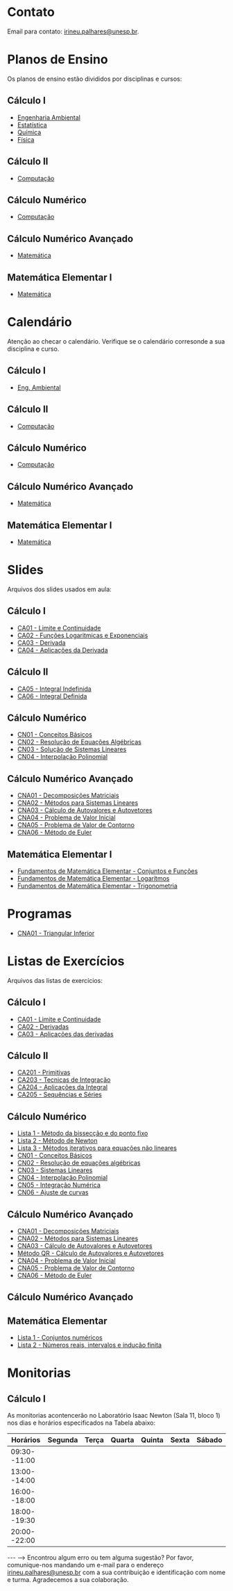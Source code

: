 <!-- # Informações Gerais
As informações sobre a oferta da disciplina no período 2020.2 podem ser lidas no [Plano de Curso](https://drive.google.com/file/d/1P5gzhI-wrO_lZKLjTi2-reVs7j3ia8bb/view?usp=sharing). Uma live de dúvidas sobre esse plano pode ser assistida [aqui](https://drive.google.com/drive/folders/1H70yHhUw56rLBTXCzbOfJ-ODy1v9OkPd?usp=sharing). -->

# Contato
Email para contato: [irineu.palhares@unesp.br](mailto:irineu.palhares@unesp.br).


# Planos de Ensino
Os planos de ensino estão divididos por disciplinas e cursos:

## Cálculo I
  - [Engenharia Ambiental](materiais/PlanoEnsinoCalculo1EngAmb.pdf)
  - [Estatística](materiais/Plano_Ensino_CalculoI_Estatistica.pdf)
  - [Química](materiais/Plano_Ensino_CalculoI_LicQuimica.pdf)
  - [Física](materiais/Plano_Ensino_CalculoI_LicFisica.pdf)
  
## Cálculo II
- [Computação](materiais/PlanoEnsinoCalculo2Computacao.pdf)
  
## Cálculo Numérico
- [Computação](materiais/PlanoEnsino_CN.pdf)
  
## Cálculo Numérico Avançado
- [Matemática](materiais/Plano_Ensino_CalculoNumericoAvancado.pdf)

## Matemática Elementar I
- [Matemática](materiais/PlanoEnsino_MEI.pdf)


# Calendário
Atenção ao checar o calendário. Verifique se o calendário corresonde a sua disciplina e curso.
## Cálculo I
- [Eng. Ambiental](https://docs.google.com/spreadsheets/d/1-OLb4F1MaYcXCKxslTXHwqO3mAi1h2TR82DYERmYUFk/edit?usp=sharing)
  
## Cálculo II
- [Computação](https://docs.google.com/spreadsheets/d/1lQmVlplkcBpheGpbFPeq_Gdm-xMugR9FM-B_sVHDhd8/edit?usp=sharing)
  
## Cálculo Numérico
- [Computação](https://docs.google.com/spreadsheets/d/1B2lAA0rlwt_po8Bm2QsSmVnt-_1g7HMgHZfXjdfU7p4/edit?usp=sharing)
  
## Cálculo Numérico Avançado
- [Matemática](https://docs.google.com/spreadsheets/d/1PUzJQWOFznMNJZZlFEfGGYr_UjEEKAfh9llWTHXg5Tg/edit?usp=sharing)

## Matemática Elementar I
- [Matemática](https://docs.google.com/spreadsheets/d/18fhORTxKT1UU9GfIpKI4WToAZcOEOQ3p9aTKZQxQcog/edit?usp=sharing)


# Slides
Arquivos dos slides usados em aula:
## Cálculo I
- [CA01 - Limite e Continuidade](materiais/CA01_Limite_Continuidade.pdf)
- [CA02 - Funções Logaritmicas e Exponenciais](materiais/CA02_Funcoes_Logaritmicas_Exponenciais.pdf)
- [CA03 - Derivada](materiais/CA02_Derivadas.pdf)
- [CA04 - Aplicações da Derivada](materiais/CA03_Aplicacoes_Derivada.pdf)

  
## Cálculo II
- [CA05 - Integral Indefinida](materiais/CA04_Integral_Indefinida.pdf)
- [CA06 - Integral Definida](materiais/CA05_Integral_Definida.pdf)
  
## Cálculo Numérico
- [CN01 - Conceitos Básicos](materiais/CN01_ConceitosBasicos.pdf)
- [CN02 - Resolução de Equações Algébricas](materiais/CN02_ResolucaoEquacoesAlgebricas.pdf)
- [CN03 - Solução de Sistemas Lineares](materiais/CN03_SistemasLineares.pdf)
- [CN04 - Interpolação Polinomial](materiais/CN04_Interpolacao.pdf)

## Cálculo Numérico Avançado
- [CNA01 - Decomposições Matriciais](materiais/CNA01_DecomposicoesMatriciais.pdf)
- [CNA02 - Métodos para Sistemas Lineares](materiais/CNA02_SistemasLineares.pdf)
- [CNA03 - Cálculo de Autovalores e Autovetores](materiais/CNA03_AutovaloresAutovetores.pdf)
- [CNA04 - Problema de Valor Inicial](materiais/CNA04_ProblemaValorInicial.pdf)
- [CNA05 - Problema de Valor de Contorno](materiais/CNA05_ProblemaValorContorno.pdf)
- [CNA06 - Método de Euler](materiais/CNA06_MetodoEuler.pdf) 

## Matemática Elementar I
- [Fundamentos de Matemática Elementar - Conjuntos e Funções](https://barbosadejesu.wordpress.com/wp-content/uploads/2021/09/fundamentos-da-matematica-elementar-1-.pdf)
- [Fundamentos de Matemática Elementar - Logarítmos](https://barbosadejesu.wordpress.com/wp-content/uploads/2021/09/fundamentos-da-matematica-elementar-2-.pdf)
- [Fundamentos de Matemática Elementar - Trigonometria](https://barbosadejesu.wordpress.com/wp-content/uploads/2021/09/fundamentos-da-matematica-elementar-3.pdf)


# Programas
- [CNA01 - Triangular Inferior](materiais/TriangularInferior.m)


# Listas de Exercícios
Arquivos das listas de exercícios:
## Cálculo I
- [CA01 - Limite e Continuidade](materiais/CA01_Lista_Limite_Continuidade.pdf)
- [CA02 - Derivadas](materiais/CA02_Lista_Derivadas.pdf)
- [CA03 - Aplicações das derivadas](materiais/CA03_Lista_AplicacoesDerivadas.pdf)

## Cálculo II
- [CA201 - Primitivas](materiais/Lista_Integral_Indefinida.pdf)
- [CA203 - Tecnicas de Integração](materiais/CA05_Lista_Integral_Definida.pdf)
- [CA204 - Aplicações da Integral](materiais/CA204_Lista_AplicacoesIntegral.pdf)
- [CA205 - Sequências e Séries](materiais/CA205_Lista_SequenciasSeries.pdf)
  
## Cálculo Numérico
- [Lista 1 - Método da bissecção e do ponto fixo](materiais/Lista_1_Calculo_Numerico.pdf)
- [Lista 2 - Método de Newton](materiais/Lista_2_Metodo_de_Newton.pdf)
- [Lista 3 - Métodos iterativos para equações não lineares](materiais/Lista_3_Metodos_Equacoes.pdf)
- [CN01 - Conceitos Básicos](materiais/CN01_Lista_ConceitosBasicos.pdf)
- [CN02 - Resolução de equações algébricas](materiais/CN02_Lista_ResolucaoEquacoesAlgebricas.pdf)
- [CN03 - Sistemas Lineares](materiais/CN03_Lista_SistemasLineares.pdf)
- [CN04 - Interpolação Polinomial](materiais/CN04_Lista_Interpolacao.pdf)
- [CN05 - Integração Numérica](materiais/CN05_Lista_Integracao_Numerica.pdf)
- [CN06 - Ajuste de curvas](materiais/CN06_Lista_Ajustes_Curvas.pdf)

## Cálculo Numérico Avançado
- [CNA01 - Decomposições Matriciais](materiais/CNA01_Lista_DecomposicoesMatriciais.pdf)
- [CNA02 - Métodos para Sistemas Lineares](materiais/CNA02_Lista_SistemasLineares.pdf)
- [CNA03 - Cálculo de Autovalores e Autovetores](materiais/CNA03_Lista_AutovaloresAutovetores.pdf)
- [Método QR - Cálculo de Autovalores e Autovetores](materiais/Lista_QR.pdf)
- [CNA04 - Problema de Valor Inicial](materiais/CNA04_Lista_ProblemaValorInicial.pdf)
- [CNA05 - Problema de Valor de Contorno](materiais/CNA05_Lista_ProblemaValorContorno.pdf)
- [CNA06 - Método de Euler](materiais/CNA06_Lista_MetodoEuler.pdf)

## Cálculo Numérico Avançado

## Matemática Elementar
- [Lista 1 - Conjuntos numéricos](materiais/Lista1_Resolucao.pdf)
- [Lista 2 - Números reais, intervalos e indução finita](materiais/Lista_2_Conjuntos_Intervalos_Inducao.pdf)


# Monitorias
## Cálculo I

As monitorias acontencerão no Laboratório Isaac Newton (Sala 11, bloco 1) nos dias e horários especificados na Tabela abaixo:

| Horários     | Segunda |   Terça  | Quarta |  Quinta  |   Sexta  | Sábado | 
|--------------|:-------:|:--------:|:------:|:--------:|:--------:|:------:|
| 09:30--11:00 |               |            |           |               |          |          |
| 13:00--14:00 |               |            |           |               |          |          |
| 16:00--18:00 |               |            |           |               |          |          |
| 18:00--19:30 |               |            |           |               |          |          |
| 20:00--22:00 |               |            |           |               |          |          |


--- -->
Encontrou algum erro ou tem alguma sugestão? Por favor, comunique-nos mandando um e-mail para o endereço [irineu.palhares@unesp.br](mailto:irineu.palhares@unesp.br) com a sua contribuição e identificação com nome e turma. Agradecemos a sua colaboração.
